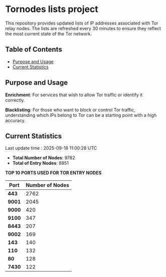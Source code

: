 # Tornodes lists project

This repository provides updated lists of IP addresses associated with Tor relay nodes. The lists are refreshed every 30 minutes to ensure they reflect the most current state of the Tor network.

## Table of Contents

- [Purpose and Usage](#purpose-and-usage)
- [Current Statistics](#current-statistics)


## Purpose and Usage

**Enrichment**: For services that wish to allow Tor traffic or identify it correctly.

**Blacklisting**: For those who want to block or control Tor traffic, understanding which IPs belong to Tor can be a starting point with a high accuracy.

## Current Statistics

Last update time : 2025-09-18 11:00:28 UTC

- **Total Number of Nodes**: 9782
- **Total of Entry Nodes**: 8851

**TOP 10 PORTS USED FOR TOR ENTRY NODES**

| **Port** | **Number of Nodes** |
|------|-----------------|
| **443**   | 2762  |
| **9001**   | 2045  |
| **9000**   | 420  |
| **9100**   | 347  |
| **8443**   | 207  |
| **9002**   | 169  |
| **143**   | 140  |
| **110**   | 132  |
| **80**   | 128  |
| **7430**   | 122  |


